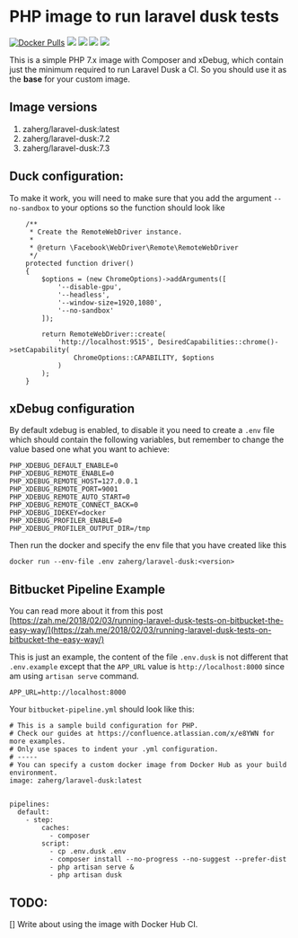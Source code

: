 # PHP image to run laravel dusk tests

[![Docker Pulls](https://img.shields.io/docker/pulls/zaherg/laravel-dusk.svg)](https://hub.docker.com/r/zaherg/laravel-dusk/) [![](https://images.microbadger.com/badges/image/zaherg/laravel-dusk.svg)](https://microbadger.com/images/zaherg/laravel-dusk "Get your own image badge on microbadger.com") [![](https://images.microbadger.com/badges/version/zaherg/laravel-dusk.svg)](https://microbadger.com/images/zaherg/laravel-dusk "Get your own version badge on microbadger.com") [![](https://images.microbadger.com/badges/commit/zaherg/laravel-dusk.svg)](https://microbadger.com/images/zaherg/laravel-dusk "Get your own commit badge on microbadger.com")  [![](https://img.shields.io/github/last-commit/linuxjuggler/laravel-dusk.svg)](https://github.com/linuxjuggler/laravel-dusk)

This is a simple PHP 7.x image with Composer and xDebug, which contain just the minimum required to run Laravel Dusk a CI.
So you should use it as the __base__ for your custom image. 


## Image versions

1. zaherg/laravel-dusk:latest
2. zaherg/laravel-dusk:7.2
3. zaherg/laravel-dusk:7.3


## Duck configuration:

To make it work, you will need to make sure that you add the argument `--no-sandbox` to your options so the function
should look like

```
    /**
     * Create the RemoteWebDriver instance.
     *
     * @return \Facebook\WebDriver\Remote\RemoteWebDriver
     */
    protected function driver()
    {
        $options = (new ChromeOptions)->addArguments([
            '--disable-gpu',
            '--headless',
            '--window-size=1920,1080',
            '--no-sandbox'
        ]);

        return RemoteWebDriver::create(
            'http://localhost:9515', DesiredCapabilities::chrome()->setCapability(
                ChromeOptions::CAPABILITY, $options
            )
        );
    }
```

## xDebug configuration

By default xdebug is enabled, to disable it you need to create a `.env` file which should contain the following 
variables, but remember to change the value based one what you want to achieve:

```
PHP_XDEBUG_DEFAULT_ENABLE=0
PHP_XDEBUG_REMOTE_ENABLE=0
PHP_XDEBUG_REMOTE_HOST=127.0.0.1
PHP_XDEBUG_REMOTE_PORT=9001
PHP_XDEBUG_REMOTE_AUTO_START=0
PHP_XDEBUG_REMOTE_CONNECT_BACK=0
PHP_XDEBUG_IDEKEY=docker
PHP_XDEBUG_PROFILER_ENABLE=0
PHP_XDEBUG_PROFILER_OUTPUT_DIR=/tmp
```

Then run the docker and specify the env file that you have created like this

```
docker run --env-file .env zaherg/laravel-dusk:<version>
```


## Bitbucket Pipeline Example

You can read more about it from this post [https://zah.me/2018/02/03/running-laravel-dusk-tests-on-bitbucket-the-easy-way/](https://zah.me/2018/02/03/running-laravel-dusk-tests-on-bitbucket-the-easy-way/)


This is just an example, the content of the file `.env.dusk` is not different that `.env.example` except that
the `APP_URL` value is `http://localhost:8000` since am using `artisan serve` command.

```
APP_URL=http://localhost:8000
```

Your `bitbucket-pipeline.yml` should look like this:


```
# This is a sample build configuration for PHP.
# Check our guides at https://confluence.atlassian.com/x/e8YWN for more examples.
# Only use spaces to indent your .yml configuration.
# -----
# You can specify a custom docker image from Docker Hub as your build environment.
image: zaherg/laravel-dusk:latest


pipelines:
  default:
    - step:
        caches:
          - composer
        script:
          - cp .env.dusk .env
          - composer install --no-progress --no-suggest --prefer-dist
          - php artisan serve &
          - php artisan dusk
```


## TODO:

[] Write about using the image with Docker Hub CI.